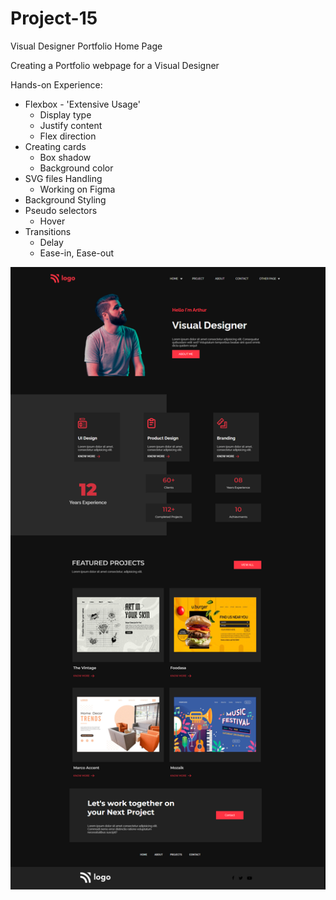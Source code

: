 # Project-15
Visual Designer Portfolio Home Page

Creating a Portfolio webpage for a Visual Designer

Hands-on Experience:
- Flexbox - 'Extensive Usage'
  - Display type
  - Justify content
  - Flex direction
- Creating cards
  - Box shadow
  - Background color
- SVG files Handling
  - Working on Figma
- Background Styling
- Pseudo selectors
  - Hover
- Transitions
  - Delay
  - Ease-in, Ease-out

  
![final](final.png)

